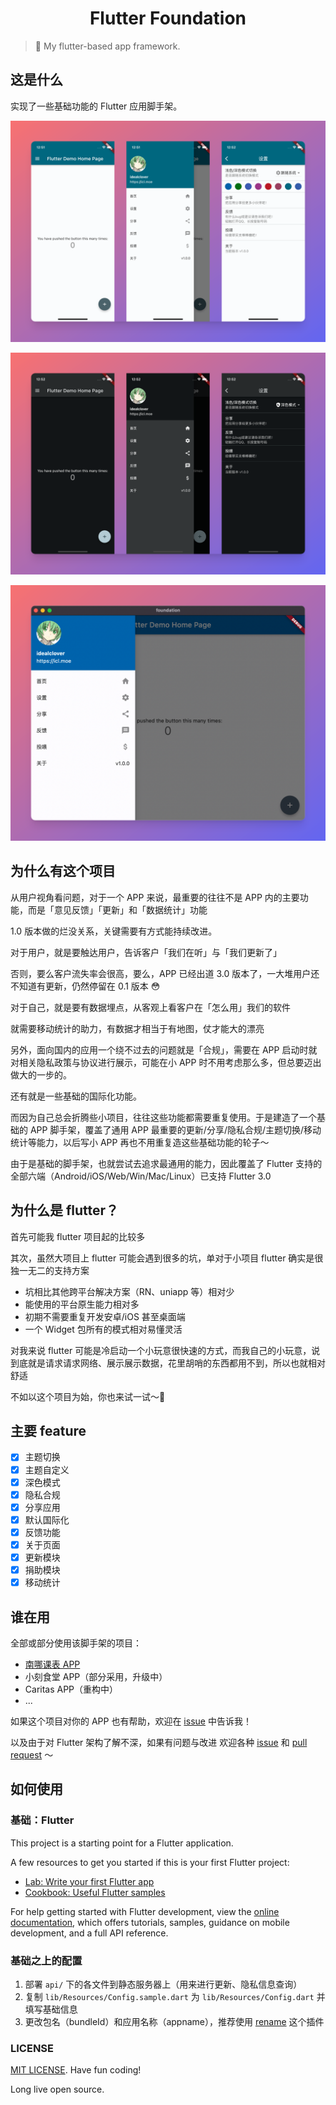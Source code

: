 <h1 align="center">Flutter Foundation</h1>

> 🧰 My flutter-based app framework.

## 这是什么

实现了一些基础功能的 Flutter 应用脚手架。

![](./img/1.png)

![](./img/2.png)

![](./img/3.png)

## 为什么有这个项目

从用户视角看问题，对于一个 APP 来说，最重要的往往不是 APP 内的主要功能，而是「意见反馈」「更新」和「数据统计」功能

1.0 版本做的烂没关系，关键需要有方式能持续改进。

对于用户，就是要触达用户，告诉客户「我们在听」与「我们更新了」

否则，要么客户流失率会很高，要么，APP 已经出道 3.0 版本了，一大堆用户还不知道有更新，仍然停留在 0.1 版本 😳

对于自己，就是要有数据埋点，从客观上看客户在「怎么用」我们的软件

就需要移动统计的助力，有数据才相当于有地图，仗才能大的漂亮

另外，面向国内的应用一个绕不过去的问题就是「合规」，需要在 APP 启动时就对相关隐私政策与协议进行展示，可能在小 APP 时不用考虑那么多，但总要迈出做大的一步的。

还有就是一些基础的国际化功能。

而因为自己总会折腾些小项目，往往这些功能都需要重复使用。于是建造了一个基础的 APP 脚手架，覆盖了通用 APP 最重要的更新/分享/隐私合规/主题切换/移动统计等能力，以后写小 APP 再也不用重复造这些基础功能的轮子～

由于是基础的脚手架，也就尝试去追求最通用的能力，因此覆盖了 Flutter 支持的全部六端（Android/iOS/Web/Win/Mac/Linux）已支持 Flutter 3.0

## 为什么是 flutter？

首先可能我 flutter 项目起的比较多

其次，虽然大项目上 flutter 可能会遇到很多的坑，单对于小项目 flutter 确实是很独一无二的支持方案

* 坑相比其他跨平台解决方案（RN、uniapp 等）相对少
* 能使用的平台原生能力相对多
* 初期不需要重复开发安卓/iOS 甚至桌面端
* 一个 Widget 包所有的模式相对易懂灵活

对我来说 flutter 可能是冷启动一个小玩意很快速的方式，而我自己的小玩意，说到底就是请求请求网络、展示展示数据，花里胡哨的东西都用不到，所以也就相对舒适

不如以这个项目为始，你也来试一试～🎉

## 主要 feature

- [x] 主题切换
- [x] 主题自定义
- [x] 深色模式
- [x] 隐私合规
- [x] 分享应用
- [x] 默认国际化
- [x] 反馈功能
- [x] 关于页面
- [x] 更新模块
- [x] 捐助模块
- [x] 移动统计

## 谁在用

全部或部分使用该脚手架的项目：

* [南哪课表 APP](https://nju.app)
* 小刻食堂 APP（部分采用，升级中）
* Caritas APP（重构中）
* ...

如果这个项目对你的 APP 也有帮助，欢迎在 [issue](/issues) 中告诉我！

以及由于对 Flutter 架构了解不深，如果有问题与改进 欢迎各种 [issue](/issues) 和 [pull request](/pulls) ～

## 如何使用

### 基础：Flutter

This project is a starting point for a Flutter application.

A few resources to get you started if this is your first Flutter project:

- [Lab: Write your first Flutter app](https://docs.flutter.dev/get-started/codelab)
- [Cookbook: Useful Flutter samples](https://docs.flutter.dev/cookbook)

For help getting started with Flutter development, view the
[online documentation](https://docs.flutter.dev/), which offers tutorials,
samples, guidance on mobile development, and a full API reference.

### 基础之上的配置

1. 部署 ```api/``` 下的各文件到静态服务器上（用来进行更新、隐私信息查询）
2. 复制 ```lib/Resources/Config.sample.dart``` 为 ```lib/Resources/Config.dart``` 并填写基础信息
3. 更改包名（bundleId）和应用名称（appname），推荐使用 [rename](https://pub.dev/packages/rename) 这个插件

### LICENSE

[MIT LICENSE](./LICENSE). Have fun coding!

Long live open source.